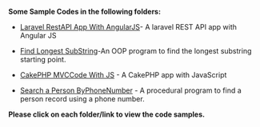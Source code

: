 
**Some Sample Codes in the following folders:**

* [Laravel RestAPI App With AngularJS](https://github.com/sarulse/SampleCode/blob/master/productlaravelapp/readme.md)- A laravel REST API app with Angular JS

* [Find Longest SubString](https://github.com/sarulse/SampleCode/blob/master/FindLongestSubString/README.md)-An OOP program to find the longest substring starting point.

* [CakePHP MVCCode With JS](https://github.com/sarulse/SampleCode/blob/master/CakePHPMVCcodewithJS/README.md) - A CakePHP app with JavaScript

* [Search a Person ByPhoneNumber](https://github.com/sarulse/SampleCode/blob/master/SearchPersonByPhoneNumber/README.md) - A procedural program to find a person record using a phone number.

__Please click on each folder/link to view the code samples.__
